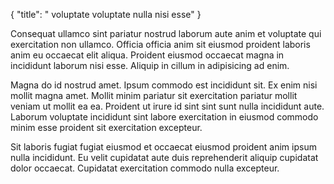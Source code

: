 {
  "title": " voluptate voluptate nulla nisi esse"
}

Consequat ullamco sint pariatur nostrud laborum aute anim et voluptate qui exercitation non ullamco. Officia officia anim sit eiusmod proident laboris anim eu occaecat elit aliqua. Proident eiusmod occaecat magna in incididunt laborum nisi esse. Aliquip in cillum in adipisicing ad enim.

Magna do id nostrud amet. Ipsum commodo est incididunt sit. Ex enim nisi mollit magna amet. Mollit minim pariatur sit exercitation pariatur mollit veniam ut mollit ea ea. Proident ut irure id sint sint sunt nulla incididunt aute. Laborum voluptate incididunt sint labore exercitation in eiusmod commodo minim esse proident sit exercitation excepteur.

Sit laboris fugiat fugiat eiusmod et occaecat eiusmod proident anim ipsum nulla incididunt. Eu velit cupidatat aute duis reprehenderit aliquip cupidatat dolor occaecat. Cupidatat exercitation commodo nulla excepteur.